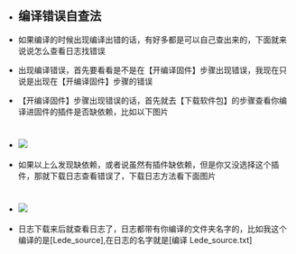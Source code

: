 - ## 编译错误自查法

- 如果编译的时候出现编译出错的话，有好多都是可以自己查出来的，下面就来说说怎么查看日志找错误

- 出现编译错误，首先要看看是不是在【开编译固件】步骤出现错误，我现在只说是出现在【开编译固件】步骤的错误

- 【开编译固件】步骤出现错误的话，首先就去【下载软件包】的步骤查看你编译进固件的插件是否缺依赖，比如以下图片
- # <img src="https://github.com/danshui-git/shuoming/blob/master/doc/er2.png" />
- 如果以上么发现缺依赖，或者说虽然有插件缺依赖，但是你又没选择这个插件，那就下载日志查看错误了，下载日志方法看下面图片
- # <img src="https://github.com/danshui-git/shuoming/blob/master/doc/er4.png" />
- 日志下载来后就查看日志了，日志都带有你编译的文件夹名字的，比如我这个编译的是[Lede_source],在日志的名字就是[编译 Lede_source.txt]
